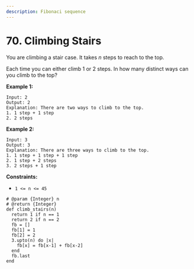 ```yaml
---
description: Fibonaci sequence
---
```


# 70. Climbing Stairs

You are climbing a stair case. It takes _n_ steps to reach to the top.

Each time you can either climb 1 or 2 steps. In how many distinct ways can you climb to the top?

**Example 1:**

```text
Input: 2
Output: 2
Explanation: There are two ways to climb to the top.
1. 1 step + 1 step
2. 2 steps
```

**Example 2:**

```text
Input: 3
Output: 3
Explanation: There are three ways to climb to the top.
1. 1 step + 1 step + 1 step
2. 1 step + 2 steps
3. 2 steps + 1 step
```

**Constraints:**

* `1 <= n <= 45`



```text
# @param {Integer} n
# @return {Integer}
def climb_stairs(n)
  return 1 if n == 1
  return 2 if n == 2
  fb = []
  fb[1] = 1
  fb[2] = 2
  3.upto(n) do |x|
    fb[x] = fb[x-1] + fb[x-2]
  end
  fb.last
end
```

